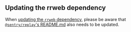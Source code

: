 ## Updating the rrweb dependency

When
[updating the `rrweb` dependency](https://github.com/getsentry/sentry-javascript/blob/a493aa6a46555b944c8d896a2164bcd8b11caaf5/packages/replay/package.json?plain=1#LL55),
please be aware that
[`@sentry/replay`'s README.md](https://github.com/getsentry/sentry-javascript/blob/a493aa6a46555b944c8d896a2164bcd8b11caaf5/packages/replay/README.md?plain=1#LL204)
also needs to be updated.
